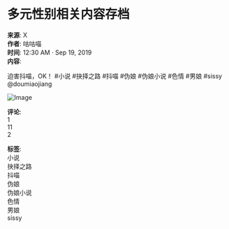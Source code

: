 # 多元性别相关内容存档

**来源**: X  
**作者**: 咕咕喵  
**时间**: 12:30 AM · Sep 19, 2019  
**内容**: 

迫害抖喵，OK！ #小说 #抉择之路 #抖喵 #伪娘 #伪娘小说 #色情 #男娘 #sissy @doumiaojiang 

![Image](https://pbs.twimg.com/media/EEyYDkYUYAEwfgZ?format=jpg&name=medium)  

**评论**:  
1  
11  
2  

**标签**:  
小说  
抉择之路  
抖喵  
伪娘  
伪娘小说  
色情  
男娘  
sissy  
